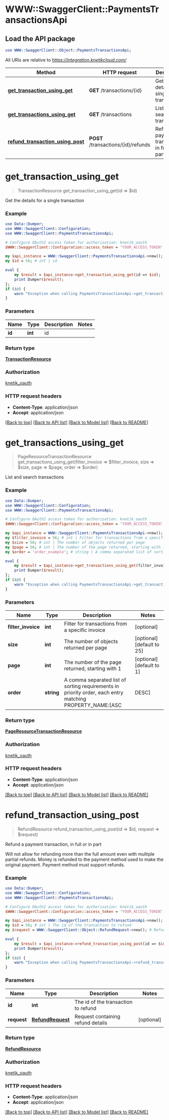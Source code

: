 # WWW::SwaggerClient::PaymentsTransactionsApi

## Load the API package
```perl
use WWW::SwaggerClient::Object::PaymentsTransactionsApi;
```

All URIs are relative to *https://integration.knetikcloud.com/*

Method | HTTP request | Description
------------- | ------------- | -------------
[**get_transaction_using_get**](PaymentsTransactionsApi.md#get_transaction_using_get) | **GET** /transactions/{id} | Get the details for a single transaction
[**get_transactions_using_get**](PaymentsTransactionsApi.md#get_transactions_using_get) | **GET** /transactions | List and search transactions
[**refund_transaction_using_post**](PaymentsTransactionsApi.md#refund_transaction_using_post) | **POST** /transactions/{id}/refunds | Refund a payment transaction, in full or in part


# **get_transaction_using_get**
> TransactionResource get_transaction_using_get(id => $id)

Get the details for a single transaction

### Example 
```perl
use Data::Dumper;
use WWW::SwaggerClient::Configuration;
use WWW::SwaggerClient::PaymentsTransactionsApi;

# Configure OAuth2 access token for authorization: knetik_oauth
$WWW::SwaggerClient::Configuration::access_token = 'YOUR_ACCESS_TOKEN';

my $api_instance = WWW::SwaggerClient::PaymentsTransactionsApi->new();
my $id = 56; # int | id

eval { 
    my $result = $api_instance->get_transaction_using_get(id => $id);
    print Dumper($result);
};
if ($@) {
    warn "Exception when calling PaymentsTransactionsApi->get_transaction_using_get: $@\n";
}
```

### Parameters

Name | Type | Description  | Notes
------------- | ------------- | ------------- | -------------
 **id** | **int**| id | 

### Return type

[**TransactionResource**](TransactionResource.md)

### Authorization

[knetik_oauth](../README.md#knetik_oauth)

### HTTP request headers

 - **Content-Type**: application/json
 - **Accept**: application/json

[[Back to top]](#) [[Back to API list]](../README.md#documentation-for-api-endpoints) [[Back to Model list]](../README.md#documentation-for-models) [[Back to README]](../README.md)

# **get_transactions_using_get**
> PageResourceTransactionResource get_transactions_using_get(filter_invoice => $filter_invoice, size => $size, page => $page, order => $order)

List and search transactions

### Example 
```perl
use Data::Dumper;
use WWW::SwaggerClient::Configuration;
use WWW::SwaggerClient::PaymentsTransactionsApi;

# Configure OAuth2 access token for authorization: knetik_oauth
$WWW::SwaggerClient::Configuration::access_token = 'YOUR_ACCESS_TOKEN';

my $api_instance = WWW::SwaggerClient::PaymentsTransactionsApi->new();
my $filter_invoice = 56; # int | Filter for transactions from a specific invoice
my $size = 56; # int | The number of objects returned per page
my $page = 56; # int | The number of the page returned, starting with 1
my $order = 'order_example'; # string | A comma separated list of sorting requirements in priority order, each entry matching PROPERTY_NAME:[ASC|DESC]

eval { 
    my $result = $api_instance->get_transactions_using_get(filter_invoice => $filter_invoice, size => $size, page => $page, order => $order);
    print Dumper($result);
};
if ($@) {
    warn "Exception when calling PaymentsTransactionsApi->get_transactions_using_get: $@\n";
}
```

### Parameters

Name | Type | Description  | Notes
------------- | ------------- | ------------- | -------------
 **filter_invoice** | **int**| Filter for transactions from a specific invoice | [optional] 
 **size** | **int**| The number of objects returned per page | [optional] [default to 25]
 **page** | **int**| The number of the page returned, starting with 1 | [optional] [default to 1]
 **order** | **string**| A comma separated list of sorting requirements in priority order, each entry matching PROPERTY_NAME:[ASC|DESC] | [optional] [default to id:ASC]

### Return type

[**PageResourceTransactionResource**](PageResourceTransactionResource.md)

### Authorization

[knetik_oauth](../README.md#knetik_oauth)

### HTTP request headers

 - **Content-Type**: application/json
 - **Accept**: application/json

[[Back to top]](#) [[Back to API list]](../README.md#documentation-for-api-endpoints) [[Back to Model list]](../README.md#documentation-for-models) [[Back to README]](../README.md)

# **refund_transaction_using_post**
> RefundResource refund_transaction_using_post(id => $id, request => $request)

Refund a payment transaction, in full or in part

Will not allow for refunding more than the full amount even with multiple partial refunds. Money is refunded to the payment method used to make the original payment. Payment method must support refunds.

### Example 
```perl
use Data::Dumper;
use WWW::SwaggerClient::Configuration;
use WWW::SwaggerClient::PaymentsTransactionsApi;

# Configure OAuth2 access token for authorization: knetik_oauth
$WWW::SwaggerClient::Configuration::access_token = 'YOUR_ACCESS_TOKEN';

my $api_instance = WWW::SwaggerClient::PaymentsTransactionsApi->new();
my $id = 56; # int | The id of the transaction to refund
my $request = WWW::SwaggerClient::Object::RefundRequest->new(); # RefundRequest | Request containing refund details

eval { 
    my $result = $api_instance->refund_transaction_using_post(id => $id, request => $request);
    print Dumper($result);
};
if ($@) {
    warn "Exception when calling PaymentsTransactionsApi->refund_transaction_using_post: $@\n";
}
```

### Parameters

Name | Type | Description  | Notes
------------- | ------------- | ------------- | -------------
 **id** | **int**| The id of the transaction to refund | 
 **request** | [**RefundRequest**](RefundRequest.md)| Request containing refund details | [optional] 

### Return type

[**RefundResource**](RefundResource.md)

### Authorization

[knetik_oauth](../README.md#knetik_oauth)

### HTTP request headers

 - **Content-Type**: application/json
 - **Accept**: application/json

[[Back to top]](#) [[Back to API list]](../README.md#documentation-for-api-endpoints) [[Back to Model list]](../README.md#documentation-for-models) [[Back to README]](../README.md)

